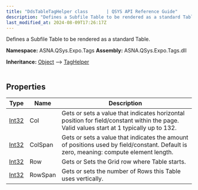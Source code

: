```yaml
---
title: "DdsTableTagHelper class       | QSYS API Reference Guide"
description: "Defines a Subfile Table to be rendered as a standard Table. "
last_modified_at: 2024-08-09T17:26:17Z
---
```


Defines a Subfile Table to be rendered as a standard Table.

**Namespace:** ASNA.QSys.Expo.Tags
**Assembly:** ASNA.QSys.Expo.Tags.dll

**Inheritance:** [Object](https://docs.microsoft.com/en-us/dotnet/api/system.object) --> [TagHelper](https://learn.microsoft.com/en-us/dotnet/api/microsoft.aspnetcore.razor.taghelpers.taghelper?view=aspnetcore-8.0)
<br>
<br>

## Properties

| Type | Name | Description
| --- | --- | --- 
| [Int32](https://learn.microsoft.com/en-us/dotnet/csharp/language-reference/builtin-types/integral-numeric-types) | Col | Gets or sets a value that indicates horizontal position for field/constant within the page. Valid values start at 1 typically up to 132.  |
| [Int32](https://learn.microsoft.com/en-us/dotnet/csharp/language-reference/builtin-types/integral-numeric-types) | ColSpan | Gets or sets a value that indicates the amount of positions used by field/constant. Default is zero, meaning: compute element length.  |
| [Int32](https://learn.microsoft.com/en-us/dotnet/csharp/language-reference/builtin-types/integral-numeric-types) | Row | Gets or Sets the Grid row where Table starts. |
| [Int32](https://learn.microsoft.com/en-us/dotnet/csharp/language-reference/builtin-types/integral-numeric-types) | RowSpan | Gets or sets the number of Rows this Table uses vertically. |
